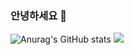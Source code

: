 ### 안녕하세요 👋
![Anurag's GitHub stats](https://github-readme-stats.vercel.app/api?username=kyunjihwan&hide=contribs,prs&show_icons=true&theme=테마)
<a href="https://www.notion.so/c0b1dac242e9433d9af31b2efbb0a30e?pvs=4"><img src="https://img.shields.io/badge/notion?style=flat-square&logo=notion&logoColor=white"/></a>
